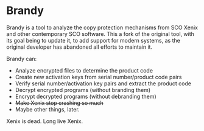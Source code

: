 Brandy
======

Brandy is a tool to analyze the copy protection mechanisms from SCO Xenix and
other contemporary SCO software. This a fork of the original tool, with its goal
being to update it, to add support for modern systems, as the original developer
has abandoned all efforts to maintain it.

Brandy can:

 * Analyze encrypted files to determine the product code
 * Create new activation keys from serial number/product code pairs
 * Verify serial number/activation key pairs and extract the product code
 * Decrypt encrypted programs (without branding them)
 * Encrypt decrypted programs (without debranding them)
 * ~~Make Xenix stop crashing so much~~
 * Maybe other things, later.

Xenix is dead. Long live Xenix.
